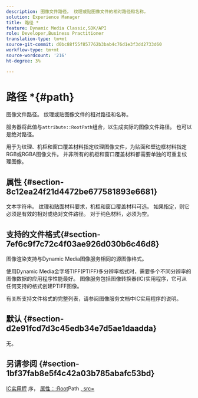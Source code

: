 ```yaml
---
description: 图像文件路径。 纹理或贴图像文件的相对路径和名称。
solution: Experience Manager
title: 路径 *
feature: Dynamic Media Classic,SDK/API
role: Developer,Business Practitioner
translation-type: tm+mt
source-git-commit: d0bc88f55f857762b3bab4c76d1e3f3dd2733d60
workflow-type: tm+mt
source-wordcount: '216'
ht-degree: 3%

---
```



# 路径 *{#path}

图像文件路径。 纹理或贴图像文件的相对路径和名称。

服务器将此值与`attribute::RootPath`组合，以生成实际的图像文件路径。 也可以是绝对路径。

用于为纹理、机柜和窗口覆盖材料指定纹理图像文件，为贴面和壁边框材料指定RGB或RGBA图像文件。 并非所有的机柜和窗口覆盖材料都需要单独的可重复纹理图像。

## 属性 {#section-8c12ea24f21d4472be677581893e6681}

文本字符串。 纹理和贴面材料要求，机柜和窗口覆盖材料可选。 如果指定，则它必须是有效的相对或绝对文件路径。 对于纯色材料，必须为空。

## 支持的文件格式{#section-7ef6c9f7c72c4f03ae926d030b6c46d8}

图像渲染支持与Dynamic Media图像服务相同的源图像格式。

使用Dynamic Media金字塔TIFF(PTIFF)多分辨率格式时，需要多个不同分辨率的图像数据的应用程序性能最好。 图像服务包括图像转换器(IC)实用程序，它可从任何支持的格式创建PTIFF图像。

有关所支持文件格式的完整列表，请参阅图像服务文档中IC实用程序的说明。

## 默认 {#section-d2e91fcd7d3c45edb34e7d5ae1daadda}

无。

## 另请参阅 {#section-1bf37fab8e5f4c42a03b785abafc53bd}

[IC实用程](/help/aem-is-ir-api/is-api/is-utils/utilities/r-ic.md) 序， [属性：:Root](/help/aem-is-ir-api/ir-api/material-cat/image-rendering-api-ref/c-ir-material-catalog/c-ir-attributes-reference/r-ir-rootpath.md)Path [, src=](/help/aem-is-ir-api/ir-api/http-protocol/image-rendering-api-ref/c-ir-http-protocol-ref/c-ir-http-protocol-command-reference/r-ir-src.md)
